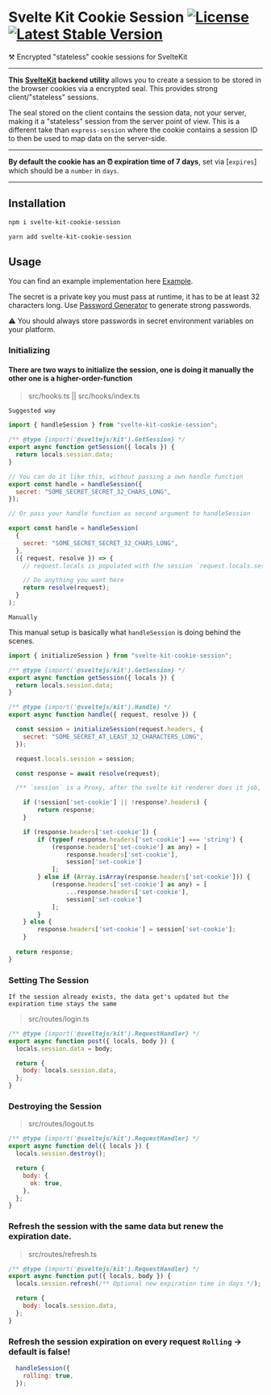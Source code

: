 # Svelte Kit Cookie Session [![License](https://img.shields.io/github/license/pixelmund/svelte-kit-cookie-session.svg)](https://github.com/pixelmund/svelte-kit-cookie-session) [![Latest Stable Version](https://img.shields.io/npm/v/svelte-kit-cookie-session.svg)](https://www.npmjs.com/package/svelte-kit-cookie-session)

⚒️ Encrypted "stateless" cookie sessions for SvelteKit

---

**This [SvelteKit](https://kit.svelte.dev) backend utility** allows you to create a session to be stored in the browser cookies via a encrypted seal. This provides strong client/"stateless" sessions.

The seal stored on the client contains the session data, not your server, making it a "stateless" session from the server point of view. This is a different take than `express-session` where the cookie contains a session ID to then be used to map data on the server-side.

---

**By default the cookie has an ⏰ expiration time of 7 days**, set via [`expires`] which should be a `number` in `days`.

---

## Installation

```bash
npm i svelte-kit-cookie-session

yarn add svelte-kit-cookie-session
```

## Usage

You can find an example implementation here [Example](/example).

The secret is a private key you must pass at runtime, it has to be at least 32 characters long. Use [Password Generator](https://1password.com/password-generator/) to generate strong passwords.

⚠️ You should always store passwords in secret environment variables on your platform.

### Initializing

#### There are two ways to initialize the session, one is doing it manually the other one is a higher-order-function

> src/hooks.ts || src/hooks/index.ts

`Suggested way`

```js
import { handleSession } from "svelte-kit-cookie-session";

/** @type {import('@sveltejs/kit').GetSession} */
export async function getSession({ locals }) {
  return locals.session.data;
}

// You can do it like this, without passing a own handle function
export const handle = handleSession({
  secret: "SOME_SECRET_SECRET_32_CHARS_LONG",
});

// Or pass your handle function as second argument to handleSession

export const handle = handleSession(
  {
    secret: "SOME_SECRET_SECRET_32_CHARS_LONG",
  },
  ({ request, resolve }) => {
    // request.locals is populated with the session `request.locals.session`

    // Do anything you want here
    return resolve(request);
  }
);
```

`Manually`

This manual setup is basically what `handleSession` is doing behind the scenes.

```js
import { initializeSession } from "svelte-kit-cookie-session";

/** @type {import('@sveltejs/kit').GetSession} */
export async function getSession({ locals }) {
  return locals.session.data;
}

/** @type {import('@sveltejs/kit').Handle} */
export async function handle({ request, resolve }) {

  const session = initializeSession(request.headers, {
    secret: "SOME_SECRET_AT_LEAST_32_CHARACTERS_LONG",
  });

  request.locals.session = session;

  const response = await resolve(request);

  /** `session` is a Proxy, after the svelte kit renderer does it job, it will contain a optional set-cookie header if you set the session in an endpoint */

	if (!session['set-cookie'] || !response?.headers) {
		return response;
	}

	if (response.headers['set-cookie']) {
		if (typeof response.headers['set-cookie'] === 'string') {
			(response.headers['set-cookie'] as any) = [
				response.headers['set-cookie'],
				session['set-cookie']
			];
		} else if (Array.isArray(response.headers['set-cookie'])) {
			(response.headers['set-cookie'] as any) = [
				...response.headers['set-cookie'],
				session['set-cookie']
			];
		}
	} else {
		response.headers['set-cookie'] = session['set-cookie'];
	}
  
  return response;
}
```

### Setting The Session

`If the session already exists, the data get's updated but the expiration time stays the same`

> src/routes/login.ts

```js
/** @type {import('@sveltejs/kit').RequestHandler} */
export async function post({ locals, body }) {
  locals.session.data = body;

  return {
    body: locals.session.data,
  };
}
```

### Destroying the Session

> src/routes/logout.ts

```js
/** @type {import('@sveltejs/kit').RequestHandler} */
export async function del({ locals }) {
  locals.session.destroy();

  return {
    body: {
      ok: true,
    },
  };
}
```

### Refresh the session with the same data but renew the expiration date.

> src/routes/refresh.ts

```js
/** @type {import('@sveltejs/kit').RequestHandler} */
export async function put({ locals, body }) {
  locals.session.refresh(/** Optional new expiration time in days */);

  return {
    body: locals.session.data,
  };
}

```
### Refresh the session expiration on every request `Rolling` -> default is false!

```js
  handleSession({
    rolling: true,
  });
```
